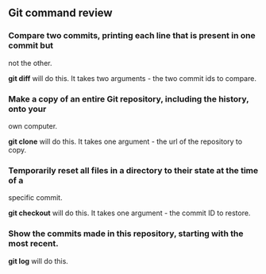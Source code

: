 
## Git command review

### Compare two commits, printing each line that is present in one commit but
not the other.

**git diff** will do this. It takes two arguments - the two commit ids to
compare.


### Make a copy of an entire Git repository, including the history, onto your
own computer.

**git clone** will do this. It takes one argument - the url of the repository to
copy. 


### Temporarily reset all files in a directory to their state at the time of a
specific commit.

**git checkout** will do this. It takes one argument - the commit ID to restore.



### Show the commits made in this repository, starting with the most recent.

**git log** will do this.


